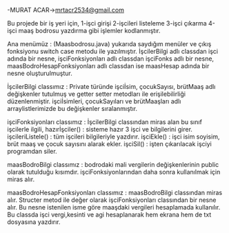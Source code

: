 -MURAT ACAR->mrtacr2534@gmail.com


Bu projede bir iş yeri için,
1-işci girişi
2-işcileri listeleme
3-işci çıkarma
4-işci maaş bodrosu yazdırma gibi işlemler kodlanmıştır.

Ana menümüz :  (Maasbodrosu.java) yukarıda saydığım menüler ve çıkış fonksiyonu switch case metodu ile
yazılmıştır. 
İşcilerBilgi adlı classdan işci adında bir nesne,
işciFonksiyonları adlı classdan işciFonks adlı bir nesne,
maasBodroHesapFonksiyonları adlı classdan ise maasHesap adında bir nesne oluşturulmuştur.

İşcilerBilgi classımız : Private türünde işciİsim, çocukSayısı, brütMaaş adlı değişkenler tutulmuş ve getter
setter metodları ile erişilebilirliği düzenlenmiştir.
işciİsimleri, çocukSayıları ve brütMaaşları adlı arraylistlerimizde bu değişkenler sıralanmıştır.

işciFonksiyonları classımız : İşcilerBilgi classından miras alan bu sınıf işcilerle ilgili,
hazırİşciler() : sisteme hazır 3 işci ve bilgilerini girer.
işcileriListele() : tüm işcileri bilgileriyle yazdırır.
işciEkle() : işci isim soyisim, brüt maaş ve çocuk sayısını alarak ekler.
işciSil() : işten çıkarılacak işciyi programdan siler.

maasBodroBilgi classımız : bodrodaki mali vergilerin değişkenlerinin public olarak tutulduğu kısımdır.
işciFonksiyonlarından daha sonra kullanılmak için miras alır.

maasBodroHesapFonksiyonları classımız : maasBodroBilgi classından miras alır. Structer metod ile değer 
olarak işciFonksiyonları classından bir nesne alır. Bu nesne istenilen isme göre maaşdaki vergileri hesaplamada kullanılır.
Bu classda işci vergi,kesinti ve agi hesaplanarak hem ekrana hem de txt dosyasına yazdırır.



